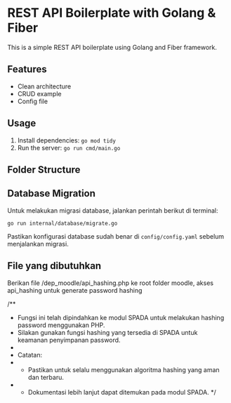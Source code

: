 # REST API Boilerplate with Golang & Fiber

This is a simple REST API boilerplate using Golang and Fiber framework.

## Features
- Clean architecture
- CRUD example
- Config file

## Usage
1. Install dependencies: `go mod tidy`
2. Run the server: `go run cmd/main.go`

## Folder Structure
## Database Migration

Untuk melakukan migrasi database, jalankan perintah berikut di terminal:

```fish
go run internal/database/migrate.go
```

Pastikan konfigurasi database sudah benar di `config/config.yaml` sebelum menjalankan migrasi.


## File yang dibutuhkan 

Berikan file /dep_moodle/api_hashing.php ke root folder moodle, akses api_hashing untuk generate password hashing

/**
 * Fungsi ini telah dipindahkan ke modul SPADA untuk melakukan hashing password menggunakan PHP.
 * Silakan gunakan fungsi hashing yang tersedia di SPADA untuk keamanan penyimpanan password.
 * 
 * Catatan:
 * - Pastikan untuk selalu menggunakan algoritma hashing yang aman dan terbaru.
 * - Dokumentasi lebih lanjut dapat ditemukan pada modul SPADA.
 */